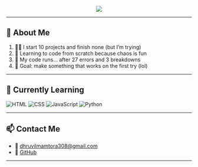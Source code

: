 
<!-- Banner -->
<p align="center">
  <img src="https://readme-typing-svg.demolab.com/?lines=Hi+I’m+Dhruvil+Mamtora;Learning+to+code+from+scratch;Breaking+things+and+fixing+them+later&center=true&width=440&height=45&font=Fira+Code&pause=1000&color=00FFAA&vCenter=true&size=22" />
</p>

---

## 🚀 About Me


1. 🤹‍♂️ I start 10 projects and finish none (but I’m trying)  
2. 🧠 Learning to code from scratch because chaos is fun  
3. 💾 My code runs… after 27 errors and 3 breakdowns  
4. 🚀 Goal: make something that works on the first try (lol)

---

## 🧠 Currently Learning

![HTML](https://img.shields.io/badge/HTML-E34F26?style=for-the-badge&logo=html5&logoColor=white)
![CSS](https://img.shields.io/badge/CSS-1572B6?style=for-the-badge&logo=css3)
![JavaScript](https://img.shields.io/badge/JavaScript-F7DF1E?style=for-the-badge&logo=javascript&logoColor=black)
![Python](https://img.shields.io/badge/Python-3776AB?style=for-the-badge&logo=python&logoColor=white)


---

## 📫 Contact Me

- 📧 dhruvilmamtora308@gmail.com  
- 💼 [GitHub](https://github.com/DhruvilMamtora)

---



